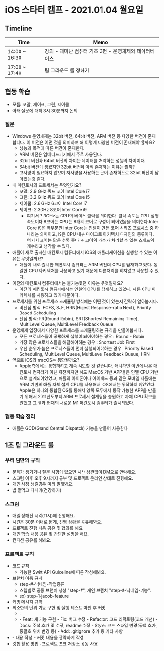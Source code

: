 # iOS 스타터 캠프 - 2021.01.04 월요일

## Timeline

Time          | Memo 
------------- | ------
14:00 ~ 16:30 | 강의 - 재미난 컴퓨터 기초 3편 - 운영체제와 데이터베이스
17:00 ~ 17:40 | 팀 그라운드 룰 정하기


## 협동 학습

- 모둠: 꼬말, 제이크, 그린, 제이콥
- 아래 질문에 대해 3시 30분까지 논의

### 질문

- Windows 운영체제는 32bit 버전, 64bit 버전, ARM 버전 등 다양한 버전이 존재합니다. 이 버전은 어떤 것을 의미하며 왜 이렇게 다양한 버전이 존재해야 할까요?
    - 성능과 목적에 따른 버전이 존재한다. 
    - ARM 버전은 임베디드기기에서 주로 사용된다.
    - 32bit 버전과 64bit 버전의 차이는 데이터를 처리하는 성능의 차이이다.
    - 64bit 버전이 생겼지만 32bit 버전이 아직 존재하는 이유는 뭘까?
    - 고사양이 필요하지 않으며 저사양을 사용하는 곳이 존재하므로 32bit 버전이 남아있는것 같다.
- 내 매킨토시의 프로세서는 무엇인가요?
    - 꼬말: 2.9 GHz 쿼드 코어 Intel Core i7
    - 그린: 3.2 GHz 쿼드 코어 Intel Core i5
    - 제이콥: 2.6 GHz 6코어 Intel Core i7
    - 제이크: 2.3GHz 8코어 Inter Core i9
        - 여기서 2.3GHz는 CPU의 베이스 클럭을 의미한다. 클럭 속도는 CPU 실행 속도이다.8코어는 CPU는 8개의 코어로 구성이 되어있음을 의미한다.Inter Core i9은 앞부분인 Inter Core는 인텔이 만든 코어 시리즈 프로세스 중 하나라는 의미이고, i9은 CPU 내부 마이크로 아키텍처 디자인의 종류이다. 여기서 코어는 많을 수록 좋다 → 코어의 개수가 처리할 수 있는 스레드의 개수라고 생각할 수 있다.
- 애플이 새로 출시한 매킨토시 컴퓨터에서 iOS의 애플리케이션을 실행할 수 있는 이유는 무엇일까요?
    - 애플이 새로 출시한 매킨토시 컴퓨터는 ARM 버전의 CPU를 탑재하고 있다. 동일한 CPU 아키텍처를 사용하고 있기 때문에 다른처리를 하지않고 사용할 수 있다.
- 이전의 매킨토시 컴퓨터에서는 불가능했던 이유는 무엇일까요?
    - 이전의 매킨토시 컴퓨터에서는 인텔의 CPU를 탑재하고 있었다. 다른 CPU 아키텍처를 사용하고 있기 때문이다.
- 프로세서를 위한 프로세스 스케쥴링 방식에는 어떤 것이 있는지 간략히 알아봅시다.
    - 비선점 방식: FCFS, SJF, HRN(Higest Response-ratio Next), Priority Based Scheduling
    - 선점 방식: RR(Round Robin), SRT(Shortest Remaining Time), MultiLevel Queue, MultiLevel Feedback Queue
- 운영체제 입장에서 다양한 프로세스를 스케쥴링하는 규칙을 만들어봅시다.
    - 모든 프로세스들이 공평하게 실행이 되어야하는 경우 : Round - Robin
    - 가장 많은 프로세스들을 해결해야하는 경우 : Shortest Job First
    - 우선 순위가 높은 프로세스들이 먼저 실행되어야하는 경우 : Priority Based Scheduling, MultiLevel Queue, MultiLevel Feedback Queue, HRN
- 앞으로 iOS와 macOS는 통합될까요?
    - Apple측에서는 통합하려고 계속 시도할 것 같습니다. 왜냐하면 이번에 나온 매킨토시 컴퓨터가 아닌 이전까지만 해도 MacOS 기반 APP들은 인텔 CPU 기반으로 설계되어있었고, 애플의 아이폰이나 아이패드 등과 같은 모바일 제품에는 ARM 기반의 애플 자체 설계 CPU를 사용해서 iOS에서는 동작하지 않았었다. Apple은 하나의 통합된 OS를 통해서 양쪽 모두에서 동작 가능한 APP을 만들기 위해서 2011년도부터 ARM 프로세서 설계팀을 총원하고 자체 CPU 확보를 원했고 그 결과 현재의 새로운 M1 매킨토시 컴퓨터가 출시되었다.

### 협동 학습 정리

- 애플은 GCD(Grand Central Dispatch) 기능을 만들어 사용한다


## 1조 팀 그라운드 룰

### 우리 팀만의 규칙

- 문제가 생기거나 질문 사항이 있으면 시간 상관없이 DM으로 연락해요.
- 스크럼 이후 오후 9시까지 공부 및 프로젝트 온라인 상태로 진행해요.
- 개인 사정 생길경우 미리 말해봐요.
- 밥 잘먹고 다니기(건강하기)

### 스크럼

- 매일 정해진 시각(11시)에 진행해요.
- 시간은 30분 이내로 짧게, 진행 상황을 공유해봐요.
- 프로젝트 진행 내용 공유 및 협의를 해요.
- 개인 학습 내용 공유 및 간단한 설명을 해요.
- 컨디션 공유를 해봐요.

### 프로젝트 규칙

- 코드 규칙
    - 가능한 Swift API Guideline에 따른 작성해봐요.
- 브랜치 이름 규칙
    - step-#-닉네임-작업종류
    - 스텝별로 공동 브랜치 생성 "step-#", 개인 브랜치 "step-#-닉네임-기능".
    - ex) step-1-jacob-feature
- 커밋 메시지 규칙
- 최소한의 단위 기능 구현 및 실행 테스트 마친 후 커밋
    - <type>: <contents>
    - <type>
        - Feat: 새 기능 구현
        - Fix: 버그 수정
        - Refactor: 코드 리팩토링(코드 개선)
        - Docs: 주석 추가 및 수정, readme 수정
        - Style: 코드 스타일 변경(공백 추가, 중괄호 위치 변경 등)
        - Add: .gitignore 추가 등 기타 사항
- <contents>
    - 내용 작성
    - 커밋 내용을 간략하게 작성
- 깃헙 활용 방법
    ∙ 프로젝트 포크 저장소 공동 사용